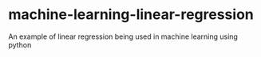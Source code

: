 # machine-learning-linear-regression
An example of linear regression being used in machine learning using python
